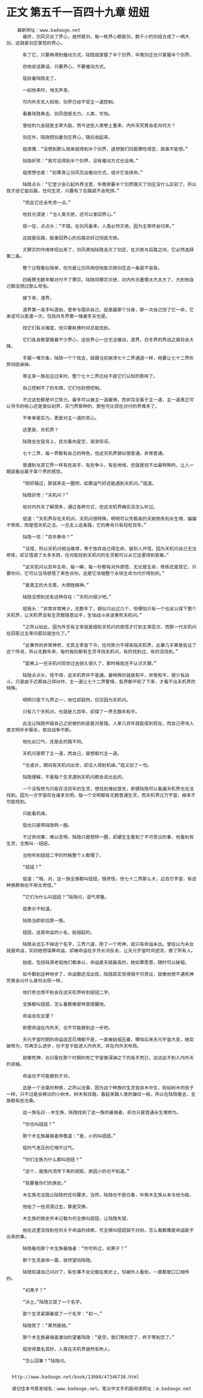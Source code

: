 # 正文 第五千一百四十九章 妞妞
        最新网址：www.badaoge.net
          最终，剑风交出了界心，居然是剑，每一枚界心都是剑，数千小的剑组合成了一柄大剑，这就是剑庄掌控的界心。
      
          有了它，只要再得到催动方式，陆隐就掌握了半个剑界，毕竟剑庄也只掌握半个剑界。
      
          但他说话算话，只要界心，不要催动方式。
      
          寇驮着陆隐走了。
      
          一如他来时，悄无声息。
      
          可内外天无人知晓，剑界已经不受主一道控制。
      
          看着陆隐离去，剑风倍感无力，人类，可怕。
      
          曾经的九垒就是主宰大敌，而今这些人类卷土重来，内外天究竟会走向何方？
      
          剑庄外，陆隐把玩着剑庄界心，随后收起来。
      
          寇感慨：“没想到那么简单就得到半个剑界，遥想我们四极罪吃得苦，简直不能想。”
      
          陆隐好笑：“我可没得到半个剑界，没有催动方式也没用。”
      
          寇想想也是：“如果真让剑风交出催动方式，或许它会拼命。”
      
          陆隐点头：“它至少会引起外界注意，毕竟索要半个剑界跟灭了剑庄没什么区别了。所以我才给它留后路，任何生灵，只要有了后路就不会死拼。”
      
          “而且它还会考虑一点。”
      
          他目光深邃：“当人类灭绝，还可以拿回界心。”
      
          寇一怔，点点头：“不错，在剑风看来，人类必然灭绝，因为主宰终会归来。”
      
          这就是后路，能拿回界心的后路总好过彻底灭绝。
      
          灭罪宗的作用体现出来了，剑风真怕陆隐会灭了剑庄，在灭绝与后路之间，它必然选择第二条。
      
          整个过程看似简单，但光是让剑风相信他能灭绝剑庄这一条就不容易。
      
          四极罪无数年都对付不了罪宗，陆隐将罪宗灭绝，对内外天震慑太大太大了，大到他自己都没想过那么夸张。
      
          接下来，渡界。
      
          渡界第一高手叫渡劫，曾参与围杀自己，就是晨那个分身，那一次自己饶了它一命，它承诺可以差遣一次，包括白冬界第一强者冬天也是。
      
          找它们有点难度，但只要耗费时间总能找到。
      
          它们各自都掌握着不少界心，这些界心一旦无法催动，渡界，白冬界的界战之威将会大降。
      
          手握一堆欠条，陆隐一个个找去，就跟当初崩溃七十二界通道一样，他要让七十二界形势彻底崩掉。
      
          等主宰一族反应过来时，整个七十二界已经不是它们认知的那样了。
      
          自己控制不了的东西，它们也别想控制。
      
          不过这些都是中立势力，最多可以被主一道雇佣，而非完全属于主一道，主一道真正可以号令的核心还是类似刽界，天门界那种的，那些可比现在对付的界难多了。
      
          不单单是实力，更是对主一道的忠心。
      
          这里是，天机界？
      
          陆隐坐在寇背上，目光看向星空，渐渐惊讶。
      
          七十二界，每一界都有自己的特色，但这天机界貌似很普通，非常普通。
      
          普通到与其它界一样有些高手，有些争斗，有些地域，但就是找不出最特殊的，让人一眼就看出属于某个界的感觉。
      
          “刚好路过，那就来走一圈吧，如果运气好还能遇到天机问。”寇道。
      
          陆隐好奇：“天机问？”
      
          他对内外天了解很多，通过各种方式，但这天机界确实没怎么听过。
      
          寇道：“天机界存在天机问，天机问很特殊，明明可以凭极高的天赋修炼到永生境，偏偏不修炼，而是悟天机之法，一旦走上这条路，它的寿命只有短短百年。”
      
          陆隐一惊：“百年寿命？”
      
          “没错，所以天机问相当难得，等于放弃自己得生命，替别人开悟，因为天机问自己无法修炼，却又悟透了太多东西，任何能找到天机问的生灵都可以从它这里得到答案。”
      
          “这天机问以百年生命，每一瞬，每一秒都有对外感悟，无论是生命，修炼还是其它，只要你问，它可以当场感悟了来告诉你。这是它浓缩整个永恒生命为代价得到的。”
      
          “是真正的大无畏，大牺牲精神。”
      
          陆隐没想到还有这种存在：“天机问很少吧。”
      
          寇摇头：“非常非常稀少，无数年了，貌似只出过几个，但哪怕只有一个也足以保下整个天机界，让天机界没有生灵敢随意出手，生怕战斗余波害死天机问。”
      
          “之所以如此，因为传言有主宰就是借助天机问的感悟才打到主宰层次，而那一代天机问在回答过主宰问题后就坐化了。”
      
          “此事传的非常神奇，尤其主宰皆下令，任何势力不得染指天机界，此事几乎算是佐证了这个传说，所以无数年来，每时每刻都有生灵寻找天机问，有的找到过，有的没找到。”
      
          “距离上一任天机问现世过去很久很久了，那时候我还不认识灭罪。”
      
          陆隐点点头，怪不得，这天机界并不普通，最特殊的就是和平，非常和平，很少有战斗，只是由于近期自己得动作，主一道让七十二界警惕，各界都平和了下来，才看不出天机界的特殊。
      
          明明只是下九界之一，地位却超然，仅仅因为天机问。
      
          只有几个天机问，也就是几百年，却保了一界无数年和平。
      
          此法让陆隐怀疑自己之前做的到底是对是错。人家几百年就能保到现在，而自己带领人类文明步步厮杀，依旧战争不断。
      
          他吐出口气，还是走的路不同。
      
          天机问是帮了主一道，而自己，是想取代主一道。
      
          “也或许，期间有天机问出世，却没人得到机缘。”寇又加了一句。
      
          陆隐理解，不是每个生灵遇到天机问都会说出去的。
      
          一个没有修为只能存活百年的生灵，想找到难如登天，即便陆隐可以看遍天机界也无法找到。因为一方宇宙存在诸多文明，每一个文明都有无数普通生灵，而天机界过万宇宙，根本不可能找到。
      
          只能看机缘。
      
          寇也只是带陆隐转一圈。
      
          不过世间事，难以言明，陆隐只是想转一圈，却硬生生看到了不可思议的事，他看到有生灵，全族叫--妞妞。
      
          当他听到妞妞二字的时候整个人都懵了。
      
          “妞妞？”
      
          寇道：“哦，对，这一族全族都叫妞妞，很奇怪，但七十二界那么大，近百万宇宙，有这种族群倒也不用太奇怪。”
      
          “它们为什么叫妞妞？”陆隐问，语气郑重。
      
          寇表示不知道。
      
          陆隐当即前往那一族。
      
          妞妞，这是命运的小名，始祖起的。
      
          陆隐永远忘不掉这个名字，三界六道，除了一个死神，就只有命运未出。曾经以为未女就是命运，实则她想谋算命运，却被命运在岁月长河反击，让天元宇宙时间逆流，救了所有人。
      
          始祖，包括陆源老祖他们都承认，命运是天赋最高的，她如果愿意，随时可以破祖。
      
          如今都到这种地步了，命运都还没出现，陆隐其实觉得很不可思议，就像他想不通死神究竟会以什么身份出现一样。
      
          他打死也想不到会在这天机界听到妞妞二字。
      
          全族都叫妞妞，怎么看都像是特意提醒他。
      
          命运会在这里？
      
          即便命运在内外天，也不可能做到这一步吧。
      
          天元宇宙时期的命运连苦厄境都不是，一直被始祖压着，哪怕后来天元宇宙大变，她突破修为，可再怎么进步，也不至于能进入内外天，并在内外天布局。
      
          就像死神，也只是在那个时期的死亡宇宙做深渊之下的高手而已，远远达不到入内外天的资格。
      
          命运也不可能做到才对。
      
          这是一个沧桑的种族，之所以沧桑，因为这个种族的生灵皆自木中生，宛如树木的孩子一样，只不过是会移动的小树木。树木有纹路，看起来跟人类的皱纹一般，所以在陆隐看去，全族都有些沧桑。
      
          这一族名曰--木生族，陆隐找到了这一族的最强者，却也只是普通永生境修为。
      
          “你也叫妞妞？”
      
          那个木生族最强者恭敬道：“是，小的叫妞妞。”
      
          寇的气息压的它喘不过气。
      
          “你们全族为什么都叫妞妞？”
      
          “这个，是族内流传下来的规矩，原因小的也不知道。”
      
          “我要看你们的族史。”
      
          木生族无法阻止陆隐的任何要求，当然，陆隐也不是白看，毕竟木生族从未与他为敌。
      
          他给了一些资源过去，算是交换。
      
          木生族的族史并未记载为何全族叫妞妞，让陆隐失望。
      
          他在这里没找到任何关于命运的线索，可全族叫妞妞就不对劲，怎么看都像是命运能干出来的事。
      
          陆隐看向那个木生族最强者：“你可听过，初黑子？”
      
          那个生灵身体一震，骇然望向陆隐。
      
          陆隐知道自己问对了，有些事不会记载在族史上，怕被外人看到，一直都是口口相传的。
      
          “初黑子？”
      
          “沃土。”陆隐又提了一个名字。
      
          那个生灵紧跟着提了一个名字：“初一。”
      
          陆隐笑了：“果然是她。”
      
          那个木生族最强者激动的望着陆隐：“是您，我们等到您了，终于等到您了。”
      
          寇觉得莫名其妙，人类在天机界居然有熟人。
      
          “怎么回事？”陆隐问。
      
      
      http://www.badaoge.net/book/13084/47346710.html
      
      请记住本书首发域名：www.badaoge.net。笔尖中文手机版阅读网址：m.badaoge.net